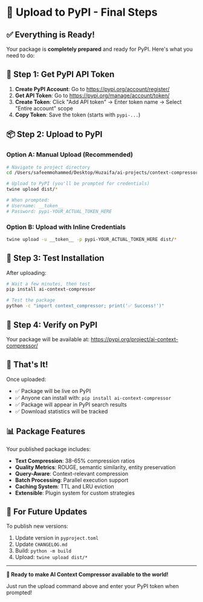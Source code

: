 # 🚀 Upload to PyPI - Final Steps

## ✅ Everything is Ready!

Your package is **completely prepared** and ready for PyPI. Here's what you need to do:

## 🔐 Step 1: Get PyPI API Token

1. **Create PyPI Account**: Go to https://pypi.org/account/register/
2. **Get API Token**: Go to https://pypi.org/manage/account/token/
3. **Create Token**: Click "Add API token" → Enter token name → Select "Entire account" scope
4. **Copy Token**: Save the token (starts with `pypi-...`)

## 📦 Step 2: Upload to PyPI

### Option A: Manual Upload (Recommended)
```bash
# Navigate to project directory
cd /Users/safeemmohammed/Desktop/Huzaifa/ai-projects/context-compressor

# Upload to PyPI (you'll be prompted for credentials)
twine upload dist/*

# When prompted:
# Username: __token__
# Password: pypi-YOUR_ACTUAL_TOKEN_HERE
```

### Option B: Upload with Inline Credentials
```bash
twine upload -u __token__ -p pypi-YOUR_ACTUAL_TOKEN_HERE dist/*
```

## 🧪 Step 3: Test Installation

After uploading:
```bash
# Wait a few minutes, then test
pip install ai-context-compressor

# Test the package
python -c "import context_compressor; print('✅ Success!')"
```

## 📱 Step 4: Verify on PyPI

Your package will be available at:
https://pypi.org/project/ai-context-compressor/

## 🎉 That's It!

Once uploaded:
- ✅ Package will be live on PyPI
- ✅ Anyone can install with: `pip install ai-context-compressor`
- ✅ Package will appear in PyPI search results
- ✅ Download statistics will be tracked

## 📊 Package Features

Your published package includes:
- **Text Compression**: 38-65% compression ratios
- **Quality Metrics**: ROUGE, semantic similarity, entity preservation
- **Query-Aware**: Context-relevant compression
- **Batch Processing**: Parallel execution support
- **Caching System**: TTL and LRU eviction
- **Extensible**: Plugin system for custom strategies

## 🔄 For Future Updates

To publish new versions:
1. Update version in `pyproject.toml`
2. Update `CHANGELOG.md`
3. Build: `python -m build`
4. Upload: `twine upload dist/*`

---

**🚀 Ready to make AI Context Compressor available to the world!**

Just run the upload command above and enter your PyPI token when prompted!